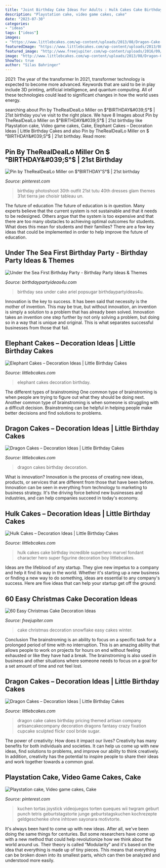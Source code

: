 ```yaml
---
title: "Joint Birthday Cake Ideas For Adults : Hulk Cakes Cake Birthday Incredible Superhero Marvel Fondant Character Hero Super Figurine Decoration Boy Littlebcakes"
description: "Playstation cake, video game cakes, cake"
date: "2023-07-30"
categories:
- "ideas"
tags: ["ideas"]
images:
- "https://www.littlebcakes.com/wp-content/uploads/2013/08/Dragon-Cake-Ideas-768x1024.jpg"
featuredImage: "https://www.littlebcakes.com/wp-content/uploads/2013/08/Dragon-Cake-Ideas-768x1024.jpg"
featured_image: "http://www.freejupiter.com/wp-content/uploads/2016/09/Christmas-Cake-Decoration-Ideas-11.jpg"
image: "http://www.littlebcakes.com/wp-content/uploads/2013/08/Dragon-Cakes.jpg"
ShowToc: true
author: "Silas Bahringer"
---
```



2021: The year of the transformer
In 2021, transformer technology is expected to become more advanced. Keywords that are said to be in play include 3D printing, artificial intelligence, and quantum computing. All of these technologies could lead to significant changes in how the world uses energy.

	

		
searching about Pin by TheRealDealLo Miller on $°BIRTHDAY&#039;S°$ | 21st birthday you've visit to the right place. We have 8 Images about Pin by TheRealDealLo Miller on $°BIRTHDAY&#039;S°$ | 21st birthday like Playstation cake, Video game cakes, Cake, Elephant Cakes – Decoration Ideas | Little Birthday Cakes and also Pin by TheRealDealLo Miller on $°BIRTHDAY&#039;S°$ | 21st birthday. Read more:
		
    
## Pin By TheRealDealLo Miller On $°BIRTHDAY&#039;S°$ | 21st Birthday

<img loading=lazy src="https://i.pinimg.com/736x/3d/63/04/3d6304a065a6dfaff89a3dc15097a303.jpg" onerror="this.onerror=null;this.src='https://tse4.mm.bing.net/th?id=OIP.AJyNyX813h-goqcRMKG6ogHaK2&amp;pid=15.1';" alt="Pin by TheRealDealLo Miller on $°BIRTHDAY&#039;S°$ | 21st birthday">

_Source: pinterest.com_

>birthday photoshoot 30th outfit 21st tutu 40th dresses glam themes 31st tierra jae choisir tableau un. 

	

The future of education
The future of education is in question. Many experts believe that the current system is not sustainable and that it needs to be redesigned. Others argue that the system is too expensive and that there are too many obstacles to achieving optimal outcomes for students. What does this mean for students and their families?
There are a few key ideas that could be implemented in order to help improve the future of education.

    
## Under The Sea First Birthday Party - Birthday Party Ideas &amp; Themes

<img loading=lazy src="http://www.birthdaypartyideas4u.com/wp-content/uploads/2015/09/Under-the-Sea-First-Birthday-Party-cake-ariel-topers-550x825.jpg" onerror="this.onerror=null;this.src='https://tse4.mm.bing.net/th?id=OIP.Lvwe7D1-d7XROIucw0y8WQHaLH&amp;pid=15.1';" alt="Under the Sea First Birthday Party - Birthday Party Ideas &amp; Themes">

_Source: birthdaypartyideas4u.com_

>birthday sea under cake ariel popsugar birthdaypartyideas4u. 

	

Innovation is the key to success. It has been said that necessity is the mother of invention. This may be true, but without innovation, an invention is simply a solution to a problem that has already been solved. Innovation takes an invention one step further by not only solving a problem, but doing so in a way that is unique and original. This is what separates successful businesses from those that fail.

    
## Elephant Cakes – Decoration Ideas | Little Birthday Cakes

<img loading=lazy src="http://www.littlebcakes.com/wp-content/uploads/2014/05/Elephant-Cakes-Pictures.jpg" onerror="this.onerror=null;this.src='https://tse1.mm.bing.net/th?id=OIP.l9SgONiXWVrfqIOHPYd1UAHaF3&amp;pid=15.1';" alt="Elephant Cakes – Decoration Ideas | Little Birthday Cakes">

_Source: littlebcakes.com_

>elephant cakes decoration birthday. 

	

The different types of brainstroming
One common type of brainstroming is when people are trying to figure out what they should be doing next. Another common type of brainstroming is when someone is struggling with a difficult decision. Brainstroming can be helpful in helping people make better decisions and find solutions to problems.

    
## Dragon Cakes – Decoration Ideas | Little Birthday Cakes

<img loading=lazy src="http://www.littlebcakes.com/wp-content/uploads/2013/08/Dragon-Cakes.jpg" onerror="this.onerror=null;this.src='https://tse1.mm.bing.net/th?id=OIP.p7GssPkh-GAMuu20ZyzenAHaJ4&amp;pid=15.1';" alt="Dragon Cakes – Decoration Ideas | Little Birthday Cakes">

_Source: littlebcakes.com_

>dragon cakes birthday decoration. 

	

What is innovation?
Innovation is the process of creating new ideas, products, or services that are different from those that have been before. Innovation can be seen in everything from technology to marketing to business strategy. It's the driving force behind new businesses and industries, and can help companies succeed in today's economy.

    
## Hulk Cakes – Decoration Ideas | Little Birthday Cakes

<img loading=lazy src="http://www.littlebcakes.com/wp-content/uploads/2014/01/Hulk-Cakes.jpg" onerror="this.onerror=null;this.src='https://tse2.mm.bing.net/th?id=OIP.KZZbJWNcClxKH-qOxLOebQHaJ4&amp;pid=15.1';" alt="Hulk Cakes – Decoration Ideas | Little Birthday Cakes">

_Source: littlebcakes.com_

>hulk cakes cake birthday incredible superhero marvel fondant character hero super figurine decoration boy littlebcakes. 

	

Ideas are the lifeblood of any startup. They give new impetus to a company and help it find its way in the world. Whether it's starting up a new business or finding a new way to do something, ideas are essential to any company's success. Here are five ideas that can help your startup get off the ground: 

    
## 60 Easy Christmas Cake Decoration Ideas

<img loading=lazy src="http://www.freejupiter.com/wp-content/uploads/2016/09/Christmas-Cake-Decoration-Ideas-11.jpg" onerror="this.onerror=null;this.src='https://tse1.mm.bing.net/th?id=OIP.O4J6plSupI5yq3-WEQv3XQHaLH&amp;pid=15.1';" alt="60 Easy Christmas Cake Decoration Ideas">

_Source: freejupiter.com_

>cake christmas decoration snowflake easy cakes winter. 

	

Conclusion
The brainstroming is an ability to focus on a specific task for a prolonged period of time with no interruption. This is an amazing ability that allows people to work on projects for hours on end without feeling exhausted or like they have had a break. The brainstroming is also used in business and other situations where someone needs to focus on a goal for a set amount of time and not feel lost.

    
## Dragon Cakes – Decoration Ideas | Little Birthday Cakes

<img loading=lazy src="https://www.littlebcakes.com/wp-content/uploads/2013/08/Dragon-Cake-Ideas-768x1024.jpg" onerror="this.onerror=null;this.src='https://tse1.mm.bing.net/th?id=OIP.6EzWnMsvQmK5Ole4vHvxHAHaJ4&amp;pid=15.1';" alt="Dragon Cakes – Decoration Ideas | Little Birthday Cakes">

_Source: littlebcakes.com_

>dragon cake cakes birthday pricing themed artisan company artisancakecompany decoration dragons fantasy crazy fixation cupcake sculpted flickr cool bride sugar. 

	

The power of creativity: How does it impact our lives?
Creativity has many benefits for both individuals and societies. It can help us come up with new ideas, find solutions to problems, and improve our ability to think creatively. In addition, creativity has the potential to inspire people to share their ideas and work together towards a common goal.

    
## Playstation Cake, Video Game Cakes, Cake

<img loading=lazy src="https://i.pinimg.com/736x/30/51/2c/30512cb51ac9cbcfa480c528bc0283b6.jpg" onerror="this.onerror=null;this.src='https://tse1.mm.bing.net/th?id=OIP.6JiljVBSlmTna76W5IQm4wHaJ3&amp;pid=15.1';" alt="Playstation cake, Video game cakes, Cake">

_Source: pinterest.com_

>kuchen tortas joystick videojuegos torten queques wii twgram geburt punch tetris geburtstagstorte junge geburtstagskuchen kochrezepte geldgeschenke ohne inhtown sayonara motivtorte. 

	

It's always been hard to come up with new ideas. After all, we've been doing the same things for centuries. But some researchers have come up with a new method that could help revolutionize how we think about the world around us. Their theory is called “Modularity” and it's based on the idea that everything is made up of tiny pieces. This means that everything can be broken down into its smallest parts, which can then be analyzed and understood more easily.

